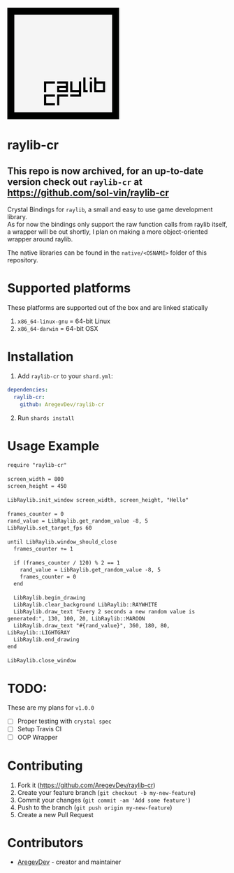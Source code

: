 ![logo](logo/raylib-cr_256x256.png)

# raylib-cr

## **This repo is now archived, for an up-to-date version check out `raylib-cr` at**  https://github.com/sol-vin/raylib-cr

Crystal Bindings for `raylib`, a small and easy to use game development library.  
As for now the bindings only support the raw function calls from raylib itself, a wrapper will be out shortly, 
I plan on making a more object-oriented wrapper around raylib.  

The native libraries can be found in the `native/<OSNAME>` folder of this repository.

# Supported platforms

These platforms are supported out of the box and are linked statically
1. `x86_64-linux-gnu` = 64-bit Linux
2. `x86_64-darwin` = 64-bit OSX

# Installation

1. Add `raylib-cr` to your `shard.yml`:
```yml
dependencies:
  raylib-cr:
    github: AregevDev/raylib-cr
```
2. Run `shards install`

# Usage Example

```crystal
require "raylib-cr"

screen_width = 800
screen_height = 450

LibRaylib.init_window screen_width, screen_height, "Hello"

frames_counter = 0
rand_value = LibRaylib.get_random_value -8, 5
LibRaylib.set_target_fps 60

until LibRaylib.window_should_close
  frames_counter += 1
  
  if (frames_counter / 120) % 2 == 1
    rand_value = LibRaylib.get_random_value -8, 5
    frames_counter = 0
  end

  LibRaylib.begin_drawing
  LibRaylib.clear_background LibRaylib::RAYWHITE
  LibRaylib.draw_text "Every 2 seconds a new random value is generated:", 130, 100, 20, LibRaylib::MAROON
  LibRaylib.draw_text "#{rand_value}", 360, 180, 80, LibRaylib::LIGHTGRAY
  LibRaylib.end_drawing
end

LibRaylib.close_window
```

# TODO:

These are my plans for `v1.0.0`
- [ ] Proper testing with `crystal spec`
- [ ] Setup Travis CI
- [ ] OOP Wrapper

# Contributing

1. Fork it (https://github.com/AregevDev/raylib-cr)
2. Create your feature branch (`git checkout -b my-new-feature`)
3. Commit your changes (`git commit -am 'Add some feature'`)
4. Push to the branch (`git push origin my-new-feature`)
5. Create a new Pull Request

# Contributors

- [AregevDev](https://github.com/AregevDev) - creator and maintainer
